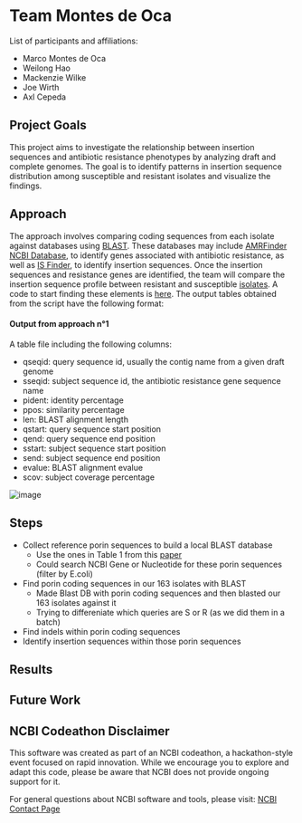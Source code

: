 # Team Montes de Oca

List of participants and affiliations:
- Marco Montes de Oca
- Weilong Hao
- Mackenzie Wilke
- Joe Wirth
- Axl Cepeda

## Project Goals
This project aims to investigate the relationship between insertion sequences and antibiotic resistance phenotypes by analyzing draft and complete genomes. The goal is to identify patterns in insertion sequence distribution among susceptible and resistant isolates and visualize the findings.
## Approach
The approach involves comparing coding sequences from each isolate against databases using [BLAST](https://blast.ncbi.nlm.nih.gov/Blast.cgi). These databases may include [AMRFinder NCBI Database](https://github.com/ncbi/amr), to identify genes associated with antibiotic resistance, as well as [IS Finder](https://isfinder.biotoul.fr/#), to identify insertion sequences. Once the insertion sequences and resistance genes are identified, the team will compare the insertion sequence profile between resistant and susceptible [isolates](https://github.com/NCBI-Codeathons/amr-2024-team-montes-de-oca/blob/main/Assemblies_Team_Montes_de_Oca.xlsx). A code to start finding these elements is [here](https://github.com/NCBI-Codeathons/amr-2024-team-montes-de-oca/blob/main/Notebook.ipynb).
The output tables obtained from the script have the following format:

#### Output from approach n°1
A table file including the following columns:
* qseqid: query sequence id, usually the contig name from a given draft genome
* sseqid: subject sequence id, the antibiotic resistance gene sequence name
* pident: identity percentage
* ppos: similarity percentage
* len: BLAST alignment length
* qstart: query sequence start position
* qend: query sequence end position
* sstart: subject sequence start position
* send: subject sequence end position
* evalue: BLAST alignment evalue
* scov: subject coverage percentage


![image](https://github.com/user-attachments/assets/c076afe4-4443-4680-b566-51103b579746)




## Steps
* Collect reference porin sequences to build a local BLAST database
  * Use the ones in Table 1 from this [paper](https://academic.oup.com/jac/article/63/4/659/713667?login=false)
  * Could search NCBI Gene or Nucleotide for these porin sequences (filter by E.coli)
* Find porin coding sequences in our 163 isolates with BLAST
  * Made Blast DB with porin coding sequences and then blasted our 163 isolates against it
  * Trying to differeniate which queries are S or R (as we did them in a batch)
* Find indels within porin coding sequences
* Identify insertion sequences within those porin sequences


## Results

## Future Work

## NCBI Codeathon Disclaimer
This software was created as part of an NCBI codeathon, a hackathon-style event focused on rapid innovation. While we encourage you to explore and adapt this code, please be aware that NCBI does not provide ongoing support for it.

For general questions about NCBI software and tools, please visit: [NCBI Contact Page](https://www.ncbi.nlm.nih.gov/home/about/contact/)


